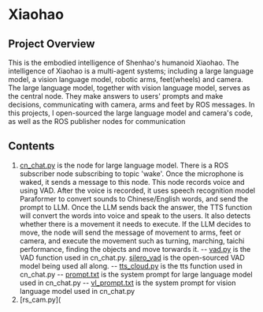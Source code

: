 # Xiaohao
## Project Overview
This is the embodied intelligence of Shenhao's humanoid Xiaohao. The intelligence of Xiaohao is a multi-agent systems; including a large language model, a vision language model, robotic arms, feet(wheels) and camera. The large language model, together with vision language model, serves as the central node. They make answers to users' prompts and make decisions, communicating with camera, arms and feet by ROS messages. In this projects, I open-sourced the large language model and camera's code, as well as the ROS publisher nodes for communication
## Contents
1. [cn_chat.py](https://github.com/charliezcr/Xiaohao/blob/main/cn_chat.py) is the node for large language model. There is a ROS subscriber node subscribing to topic 'wake'. Once the microphone is waked, it sends a message to this node. This node records voice and using VAD. After the voice is recorded, it uses speech recognition model Paraformer to convert sounds to Chinese/English words, and send the prompt to LLM. Once the LLM sends back the answer, the TTS function will convert the words into voice and speak to the users. It also detects whether there is a movement it needs to execute. If the LLM decides to move, the node will send the message of movement to arms, feet or camera, and execute the movement such as turning, marching, taichi performance, finding the objects and move torwards it.
-- [vad.py](https://github.com/charliezcr/Xiaohao/blob/main/vad.py) is the VAD function used in cn_chat.py. [silero_vad](https://github.com/charliezcr/Xiaohao/blob/main/silero_vad.onnx) is the open-sourced VAD model being used all along.
-- [tts_cloud.py](https://github.com/charliezcr/Xiaohao/blob/main/tts_cloud.py) is the tts function used in cn_chat.py
-- [prompt.txt](https://github.com/charliezcr/Xiaohao/blob/main/prompt.txt) is the system prompt for large language model used in cn_chat.py
-- [vl_prompt.txt](https://github.com/charliezcr/Xiaohao/blob/main/vl_prompt.txt) is the system prompt for vision language model used in cn_chat.py
2. [rs_cam.py](
